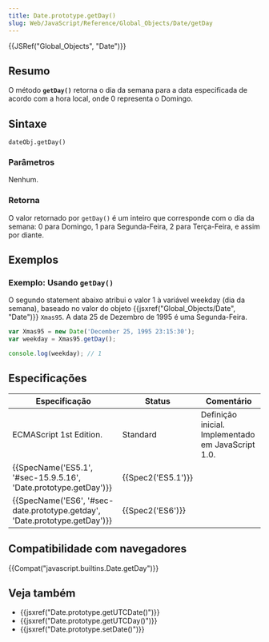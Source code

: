 ```yaml
---
title: Date.prototype.getDay()
slug: Web/JavaScript/Reference/Global_Objects/Date/getDay
---
```


{{JSRef("Global_Objects", "Date")}}

## Resumo

O método **`getDay()`** retorna o dia da semana para a data especificada de acordo com a hora local, onde 0 representa o Domingo.

## Sintaxe

```
dateObj.getDay()
```

### Parâmetros

Nenhum.

### Retorna

O valor retornado por `getDay()` é um inteiro que corresponde com o dia da semana: 0 para Domingo, 1 para Segunda-Feira, 2 para Terça-Feira, e assim por diante.

## Exemplos

### Exemplo: Usando `getDay()`

O segundo statement abaixo atribui o valor 1 à variável weekday (dia da semana), baseado no valor do objeto {{jsxref("Global_Objects/Date", "Date")}} `Xmas95`. A data 25 de Dezembro de 1995 é uma Segunda-Feira.

```js
var Xmas95 = new Date('December 25, 1995 23:15:30');
var weekday = Xmas95.getDay();

console.log(weekday); // 1
```

## Especificações

| **Especificação**                                                                                    | Status                   | **Comentário**                                     |
| ---------------------------------------------------------------------------------------------------- | ------------------------ | -------------------------------------------------- |
| ECMAScript 1st Edition.                                                                              | Standard                 | Definição inicial. Implementado em JavaScript 1.0. |
| {{SpecName('ES5.1', '#sec-15.9.5.16', 'Date.prototype.getDay')}}                 | {{Spec2('ES5.1')}} |                                                    |
| {{SpecName('ES6', '#sec-date.prototype.getday', 'Date.prototype.getDay')}} | {{Spec2('ES6')}}     |                                                    |

## Compatibilidade com navegadores

{{Compat("javascript.builtins.Date.getDay")}}

## Veja também

- {{jsxref("Date.prototype.getUTCDate()")}}
- {{jsxref("Date.prototype.getUTCDay()")}}
- {{jsxref("Date.prototype.setDate()")}}
